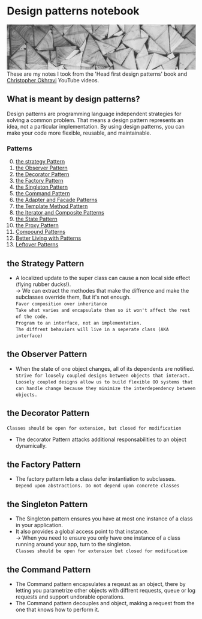 # Design patterns notebook
![Alt text](banner.jpg?raw=true "Banner")
These are my notes I took from the 'Head first design patterns' book and [Christopher Okhravi](https://www.youtube.com/c/ChristopherOkhravi) YouTube videos. 
## What is meant by design patterns?  
Design patterns are programming language independent strategies for solving a common problem. That means a design pattern represents an idea, not a particular implementation. By using design patterns, you can make your code more flexible, reusable, and maintainable.    
### Patterns
0. [the strategy Pattern](#the-Strategy-Pattern)
1. [the Observer Pattern](#the-Observer-Pattern)
2. [the Decorator Pattern](#the-Decorator-Pattern)
3. [the Factory Pattern](#the-Factory-Pattern)
4. [the Singleton Pattern](#the-Singleton-Pattern)
5. [the Command Pattern](#the-Command-Pattern)
6. [the Adapter and Facade Patterns](#the-Adapter-and-Facade-Patterns)
7. [the Template Method Pattern](#the-Template-Method-Pattern)
8. [the Iterator and Composite Patterns](#the-Iterator-and-Composite-Patterns)
9. [the State Pattern](#the-State-Pattern)
10. [the Proxy Pattern](#the-Proxy-Pattern)
11. [Compound Patterns](#Compound-Patterns)
12. [Better Living with Patterns](#Better-Living-with-Patterns)
13. [Leftover Patterns](#Leftover-Patterns)

## the Strategy Pattern 
* A localized update to the super class can cause a non local side effect (flying rubber ducks!).  
    → We can extract the methodes that make the diffrence and make the subclasses override them, But it's not enough.  
`Favor composition over inheritance`  
`Take what varies and encapsulate them so it won't affect the rest of the code.`  
`Program to an interface, not an implementation.`  
`The diffrent behaviors will live in a seperate class (AKA interface)`  

## the Observer Pattern  
* When the state of one object changes, all of its dependents are notified.  
`Strive for loosely coupled designs between objects that interact.`  
`Loosely coupled designs allow us to build flexible OO systems that can handle change because they minimize the interdependency between objects.`

## the Decorator Pattern  
`Classes should be open for extension, but closed for modification`
* The decorator Pattern attacks additional responsabilities to an object dynamically.  

## the Factory Pattern  
* The factory pattern lets a class defer instantiation to subclasses.  
`Depend upon abstractions. Do not depend upon concrete classes`  

## the Singleton Pattern  
* The Singleton pattern ensures you have at most one instance of a class in your application.  
* It also provides a global access point to that instance.  
    → When you need to ensure you only have one instance of a class running around your app, turn to the singleton.  
`Classes should be open for extension but closed for modification`  

## the Command Pattern  
* The Command pattern encapsulates a reqeust as an object, there by letting you parametrize other objects with diffrent requests, queue or log requests and support undorable operations.  
* The Command pattern decouples and object, making a request from the one that knows how to perform it.  
